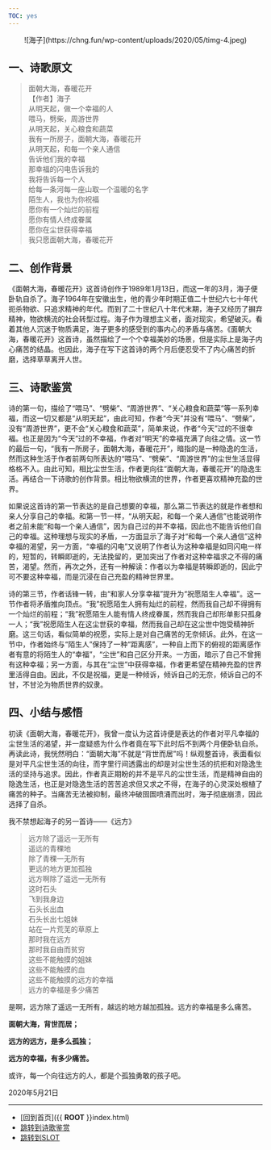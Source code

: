 ```yaml
---
TOC: yes
---
```

<center>![海子](https://chng.fun/wp-content/uploads/2020/05/timg-4.jpeg)</center>

## **一、诗歌原文**

> 面朝大海，春暖花开  
> 【作者】海子  
> 从明天起，做一个幸福的人  
> 喂马，劈柴，周游世界  
> 从明天起，关心粮食和蔬菜  
> 我有一所房子，面朝大海，春暖花开  
> 从明天起，和每一个亲人通信  
> 告诉他们我的幸福  
> 那幸福的闪电告诉我的  
> 我将告诉每一个人  
> 给每一条河每一座山取一个温暖的名字  
> 陌生人，我也为你祝福  
> 愿你有一个灿烂的前程  
> 愿你有情人终成眷属  
> 愿你在尘世获得幸福  
> 我只愿面朝大海，春暖花开

## **二、创作背景**
<div id="SLOT"></div>
《面朝大海，春暖花开》这首诗创作于1989年1月13日，而这一年的3月，海子便卧轨自杀了。海子1964年在安徽出生，他的青少年时期正值二十世纪六七十年代扼杀物欲、只追求精神的年代。而到了二十世纪八十年代末期，海子又经历了摒弃精神，物欲横流的社会转型过程。海子作为理想主义者，面对现实，希望破灭。看着其他人沉迷于物质满足，海子更多的感受到的事内心的矛盾与痛苦。《面朝大海，春暖花开》这首诗，虽然描绘了一个个幸福美妙的场景，但是实际上是海子内心痛苦的结晶。也因此，海子在写下这首诗的两个月后便忍受不了内心痛苦的折磨，选择草草离开人世。

## **三、诗歌鉴赏**

诗的第一句，描绘了“喂马”、“劈柴”、“周游世界”、“关心粮食和蔬菜”等一系列幸福，而这一切又都是“从明天起”，由此可知，作者“今天”并没有“喂马”、“劈柴”，没有“周游世界”，更不会“关心粮食和蔬菜”，简单来说，作者“今天”过的不很幸福。也正是因为“今天”过的不幸福，作者对“明天”的幸福充满了向往之情。这一节的最后一句，“我有一所房子，面朝大海，春暖花开”，暗指的是一种隐逸的生活，然而这种生活于作者前两句所表达的“喂马”、“劈柴”、“周游世界”的尘世生活显得格格不入。由此可知，相比尘世生活，作者更向往“面朝大海，春暖花开”的隐逸生活。再结合一下诗歌的创作背景。相比物欲横流的世界，作者更喜欢精神充盈的世界。

如果说这首诗的第一节表达的是自己想要的幸福，那么第二节表达的就是作者想和亲人分享自己的幸福。和第一节一样，“从明天起，和每一个亲人通信”也能说明作者之前未能“和每一个亲人通信”，因为自己过的并不幸福，因此也不能告诉他们自己的幸福。这种理想与现实的矛盾，一方面显示了海子对“和每一个亲人通信”这种幸福的渴望，另一方面，“幸福的闪电”又说明了作者认为这种幸福是如同闪电一样的，短暂的，转瞬即逝的，无法挽留的，更加突出了作者对这种幸福求之不得的痛苦，渴望。然而，再次之外，还有一种解读：作者以为幸福是转瞬即逝的，因此宁可不要这种幸福，而是沉浸在自己充盈的精神世界里。

诗的第三节，作者话锋一转，由“和家人分享幸福”提升为“祝愿陌生人幸福”。这一节作者将矛盾推向顶点。“我”祝愿陌生人拥有灿烂的前程，然而我自己却不得拥有一个灿烂的前程；“我”祝愿陌生人能有情人终成眷属，然而我自己却形单影只孤身一人；“我”祝愿陌生人在这尘世获的幸福，然而我自己却在这尘世中饱受精神折磨。这三句话，看似简单的祝愿，实际上是对自己痛苦的无奈倾诉。此外，在这一节中，作者始终与“陌生人”保持了一种“距离感”，一种自上而下的俯视的距离感作者有意的将陌生人的“幸福”，“尘世”和自己区分开来。一方面，暗示了自己不曾拥有这种幸福；另一方面，与其在“尘世”中获得幸福，作者更希望在精神充盈的世界里活得自由。因此，不仅是祝福，更是一种倾诉，倾诉自己的无奈，倾诉自己的不甘，不甘沦为物质世界的奴隶。

## **四、小结与感悟**

初读《面朝大海，春暖花开》，我曾一度认为这首诗便是表达的作者对平凡幸福的尘世生活的渴望，并一度疑惑为什么作者竟在写下此时后不到两个月便卧轨自杀。再读此诗，我恍然明白：“面朝大海”不就是“背世而居”吗！纵观整首诗，表面看似是对平凡尘世生活的向往，而字里行间透露出的却是对尘世生活的抗拒和对隐逸生活的坚持与追求。因此，作者真正期盼的并不是平凡的尘世生活，而是精神自由的隐逸生活，也正是对隐逸生活的苦苦追求但又求之不得，在海子的心灵深处根植了痛苦的种子。当痛苦无法被抑制，最终冲破囹圄喷涌而出时，海子彻底崩溃，因此选择了自杀。

我不禁想起海子的另一首诗——《远方》

> 远方除了遥远一无所有  
> 遥远的青稞地  
> 除了青稞一无所有  
> 更远的地方更加孤独  
> 远方啊除了遥远一无所有  
> 这时石头  
> 飞到我身边  
> 石头长出血  
> 石头长出七姐妹  
> 站在一片荒芜的草原上  
> 那时我在远方  
> 那时我自由而贫穷  
> 这些不能触摸的姐妹  
> 这些不能触摸的血  
> 这些不能触摸的远方的幸福  
> 远方的幸福是多少痛苦

是啊，远方除了遥远一无所有，越远的地方越加孤独。远方的幸福是多么痛苦。

**面朝大海，背世而居；**

**远方的远方，是多么孤独；**

**远方的幸福，有多少痛苦。**

或许，每一个向往远方的人，都是个孤独勇敢的孩子吧。

2020年5月21日

---

- [回到首页]({{ __ROOT__ }}index.html)
- [跳转到诗歌鉴赏](#三、诗歌鉴赏)
- [跳转到SLOT](#SLOT)